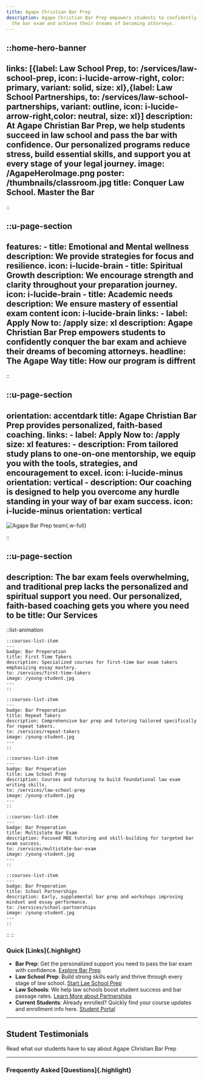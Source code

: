 ```yaml
---
title: Agape Christian Bar Prep
description: Agape Christian Bar Prep empowers students to confidently conquer
  the bar exam and achieve their dreams of becoming attorneys.
---
```


::home-hero-banner
---
links: [{label: Law School Prep, to: /services/law-school-prep, icon: i-lucide-arrow-right, color: primary, variant: solid, size: xl},{label: Law School Partnerships, to: /services/law-school-partnerships, variant: outline, icon: i-lucide-arrow-right,color: neutral, size: xl}]
description: At Agape Christian Bar Prep, we help students succeed in law school
  and pass the bar with confidence. Our personalized programs reduce stress,
  build essential skills, and support you at every stage of your legal journey.
image: /AgapeHeroImage.png
poster: /thumbnails/classroom.jpg
title: Conquer Law School. Master the Bar
---
::





::u-page-section
---
  features:
    - title: Emotional and Mental wellness
      description: We provide strategies for focus and resilience.
      icon: i-lucide-brain
    - title: Spiritual Growth
      description: We encourage strength and clarity throughout your preparation journey.
      icon: i-lucide-brain
    - title: Academic needs
      description: We ensure mastery of essential exam content
      icon: i-lucide-brain
  links:
    - label: Apply Now
      to: /apply
      size: xl
  description: Agape Christian Bar Prep empowers students to confidently conquer
    the bar exam and achieve their dreams of becoming attorneys.
  headline: The Agape Way
  title: How our program is diffrent
---
::


::u-page-section
---
  orientation: accentdark
  title: Agape Christian Bar Prep provides personalized, faith-based coaching.
  links:
    - label: Apply Now
      to: /apply
      size: xl
  features:
    - description: From tailored study plans to one-on-one mentorship, we equip you with the tools, strategies, and encouragement to excel.
      icon: i-lucide-minus
      orientation: vertical
    - description: Our coaching is designed to help you overcome any hurdle standing in your way of bar exam success.
      icon: i-lucide-minus
      orientation: vertical
---

  ![Agape Bar Prep team](/Agape_team.jpg){.w-full}

::


::u-page-section
---

description: The bar exam feels overwhelming, and traditional prep lacks the
  personalized and spiritual support you need. Our personalized, faith-based
  coaching gets you where you need to be
title: Our Services
---

::list-animation

    ::courses-list-item
    ---
    badge: Bar Preperation
    title: First Time Takers
    description: Specialized courses for first-time bar exam takers emphasizing essay mastery.
    to: /services/first-time-takers
    image: /young-student.jpg
    ---
    ::

    ::courses-list-item
    ---
    badge: Bar Preperation
    title: Repeat Takers
    description: Comprehensive bar prep and tutoring tailored specifically for repeat takers.
    to: /services/repeat-takers
    image: /young-student.jpg
    ---
    ::

    ::courses-list-item
    ---
    badge: Bar Preperation
    title: Law School Prep
    description: Courses and tutoring to build foundational law exam writing skills.
    to: /services/law-school-prep
    image: /young-student.jpg
    ---
    ::

    ::courses-list-item
    ---
    badge: Bar Preperation
    title: Multistate Bar Exam
    description: Focused MBE tutoring and skill-building for targeted bar exam success.
    to: /services/multistate-bar-exam
    image: /young-student.jpg
    ---
    ::

    ::courses-list-item
    ---
    badge: Bar Preperation
    title: School Partnerships
    description: Early, supplemental bar prep and workshops improving mindset and essay performance.
    to: /services/school-partnerships
    image: /young-student.jpg
    ---
    ::
::
::

### Quick [Links]{.highlight}

- **Bar Prep**: Get the personalized support you need to pass the bar exam with confidence. [Explore Bar Prep](/services/)
- **Law School Prep**: Build strong skills early and thrive through every stage of law school. [Start Lae School Prep](/services/law-school-prep)
- **Law Schools**: We help law schools boost student success and bar passage rates. [Learn More about Partnerships](/services/law-school-partnerships)
- **Current Students**: Already enrolled? Quickly find your course updates and enrollment info here. [Student Portal](/student-portal)

---

## Student Testimonials

Read what our students have to say about Agape Christian Bar Prep

---

### Frequently Asked [Questions]{.highlight}
